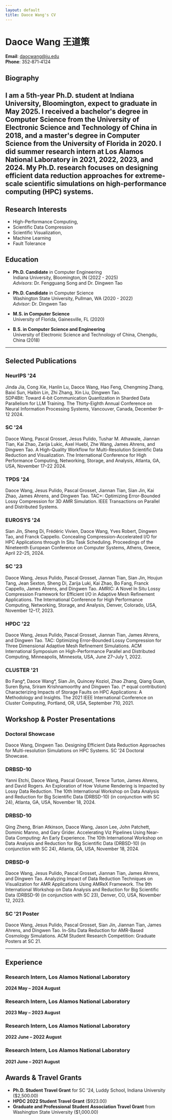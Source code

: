 ```yaml
---
layout: default
title: Daoce Wang's CV
---
```


# Daoce Wang 王道策

**Email**: [daocwang@iu.edu](mailto:daocwang@iu.edu)  
**Phone**: 352‑871‑4124

## Biography
I am a 5th-year Ph.D. student at Indiana University, Bloomington, expect to graduate in May 2025. I received a bachelor's degree in Computer Science from the University of Electronic Science and Technology of China in 2018, and a master's degree in Computer Science from the University of Florida in 2020. I did summer research intern at Los Alamos National Laboratory in 2021, 2022, 2023, and 2024.
My Ph.D. research focuses on designing efficient data reduction approaches for extreme-scale scientific simulations on high-performance computing (HPC) systems.
---
## Research Interests
* High-Performance Computing, 
* Scientific Data Compression
* Scientific Visualization, 
* Machine Learning
* Fault Tolerance

## Education

- **Ph.D. Candidate** in Computer Engineering  
  Indiana University, Bloomington, IN (2022 - 2025)  
  *Advisors*: Dr. Fengguang Song and Dr. Dingwen Tao  

- **Ph.D. Candidate** in Computer Science  
  Washington State University, Pullman, WA (2020 - 2022)  
  *Advisor*: Dr. Dingwen Tao

- **M.S. in Computer Science**  
  University of Florida, Gainesville, FL (2020)

- **B.S. in Computer Science and Engineering**  
  University of Electronic Science and Technology of China, Chengdu, China (2018)


---

## Selected Publications

### **NeurIPS '24**
Jinda Jia, Cong Xie, Hanlin Lu, Daoce Wang, Hao Feng, Chengming Zhang, Baixi Sun, Haibin Lin, Zhi Zhang, Xin Liu, Dingwen Tao.  
SDP4Bit: Toward 4-bit Communication Quantization in Sharded Data Parallelism for LLM Training.
The Thirty-Eighth Annual Conference on Neural Information Processing Systems, Vancouver, Canada, December 9–12 2024.

### **SC '24**
Daoce Wang, Pascal Grosset, Jesus Pulido, Tushar M. Athawale, Jiannan Tian, Kai Zhao, Zarija Lukic, Axel Huebl, Zhe Wang, James Ahrens, and Dingwen Tao.
A High-Quality Workflow for Multi-Resolution Scientific Data Reduction and Visualization.
The International Conference for High Performance Computing, Networking, Storage, and Analysis, Atlanta, GA, USA, November 17–22 2024.

### **TPDS '24**
Daoce Wang, Jesus Pulido, Pascal Grosset, Jiannan Tian, Sian Jin, Kai Zhao, James Ahrens, and Dingwen Tao.
TAC+: Optimizing Error-Bounded Lossy Compression for 3D AMR Simulation.
IEEE Transactions on Parallel and Distributed Systems.

### **EUROSYS '24**
Sian Jin, Sheng Di, Frédéric Vivien, Daoce Wang, Yves Robert, Dingwen Tao, and Franck Cappello.
Concealing Compression-Accelerated I/O for HPC Applications through In Situ Task Scheduling.
Proceedings of the Nineteenth European Conference on Computer Systems, Athens, Greece, April 22–25, 2024.

### **SC '23**
Daoce Wang, Jesus Pulido, Pascal Grosset, Jiannan Tian, Sian Jin, Houjun Tang, Jean Sexton, Sheng Di, Zarija Luki, Kai Zhao, Bo Fang, Franck Cappello, James Ahrens, and Dingwen Tao.
AMRIC: A Novel In Situ Lossy Compression Framework for Efficient I/O in Adaptive Mesh Refinement Applications.
The International Conference for High Performance Computing, Networking, Storage, and Analysis, Denver, Colorado, USA, November 12–17, 2023.

### **HPDC '22**
Daoce Wang, Jesus Pulido, Pascal Grosset, Jiannan Tian, James Ahrens, and Dingwen Tao.
TAC: Optimizing Error-Bounded Lossy Compression for Three Dimensional Adaptive Mesh Refinement Simulations.
ACM International Symposium on High-Performance Parallel and Distributed Computing, Minneapolis, Minnesota, USA, June 27–July 1, 2022.

### **CLUSTER '21**
Bo Fang*, Daoce Wang*, Sian Jin, Quincey Koziol, Zhao Zhang, Qiang Guan, Suren Byna, Sriram Krishnamoorthy and Dingwen Tao. (* equal contribution)
Characterizing Impacts of Storage Faults on HPC Applications: A Methodology and Insights.
The 2021 IEEE International Conference on Cluster Computing, Portland, OR, USA, September 710, 2021.

## Workshop & Poster Presentations

### Doctoral Showcase
Daoce Wang, Dingwen Tao.
Designing Efficient Data Reduction Approaches for Multi-resolution Simulations on HPC Systems.
SC ’24 Doctoral Showcase.

### DRBSD-10 
Yanni Etchi, Daoce Wang, Pascal Grosset, Terece Turton, James Ahrens, and David Rogers.
An Exploration of How Volume Rendering is Impacted by Lossy Data Reduction.
The 10th International Workshop on Data Analysis and Reduction for Big Scientific Data (DRBSD-10) (in conjunction with SC 24), Atlanta, GA, USA, November 18, 2024.

### DRBSD-10 
Qing Zheng, Brian Atkinson, Daoce Wang, Jason Lee, John Patchett, Dominic Manno, and Gary Grider.
Accelerating Viz Pipelines Using Near-Data Computing: An Early Experience.
The 10th International Workshop on Data Analysis and Reduction for Big Scientific Data (DRBSD-10) (in conjunction with SC 24), Atlanta, GA, USA, November 18, 2024.

### DRBSD-9
Daoce Wang, Jesus Pulido, Pascal Grosset, Jiannan Tian, James Ahrens, and Dingwen Tao.
Analyzing Impact of Data Reduction Techniques on Visualization for AMR Applications Using AMReX Framework. 
The 9th International Workshop on Data Analysis and Reduction for Big Scientific Data (DRBSD-9) (in conjunction with SC 23), Denver, CO, USA, November 12, 2023.

### SC '21 Poster 
Daoce Wang, Jesus Pulido, Pascal Grosset, Sian Jin, Jiannan Tian, James Ahrens, and Dingwen Tao.
In-Situ Data Reduction for AMR-Based Cosmology Simulations.
ACM Student Research Competition: Graduate Posters at SC 21.

---

## Experience

### Research Intern, Los Alamos National Laboratory
**2024 May – 2024 August**  

### Research Intern, Los Alamos National Laboratory
**2023 May – 2023 August**  

### Research Intern, Los Alamos National Laboratory
**2022 June – 2022 August**  

### Research Intern, Los Alamos National Laboratory
**2021 June – 2021 August**  

## Awards & Travel Grants

- **Ph.D. Student Travel Grant** for SC '24, Luddy School, Indiana University ($2,500.00)
- **HPDC 2022 Student Travel Grant** ($923.00)
- **Graduate and Professional Student Association Travel Grant** from Washington State University ($1,000.00)

